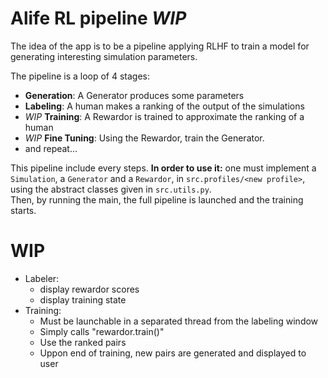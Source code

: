 # Alife RL pipeline _WIP_
The idea of the app is to be a pipeline applying RLHF to train a model for generating interesting simulation parameters.

The pipeline is a loop of 4 stages:
- **Generation**: A Generator produces some parameters
- **Labeling**: A human makes a ranking of the output of the simulations
- _WIP_ **Training**: A Rewardor is trained to approximate the ranking of a human
- _WIP_ **Fine Tuning**: Using the Rewardor, train the Generator.
- and repeat...

This pipeline include every steps. **In order to use it:** one must implement a `Simulation`, a `Generator` and a `Rewardor`, in `src.profiles/<new profile>`, using the abstract classes given in `src.utils.py`.  
Then, by running the main, the full pipeline is launched and the training starts.

# WIP
- Labeler: 
    - display rewardor scores
    - display training state
- Training:
    - Must be launchable in a separated thread from the labeling window
    - Simply calls "rewardor.train()"
    - Use the ranked pairs
    - Uppon end of training, new pairs are generated and displayed to user
    